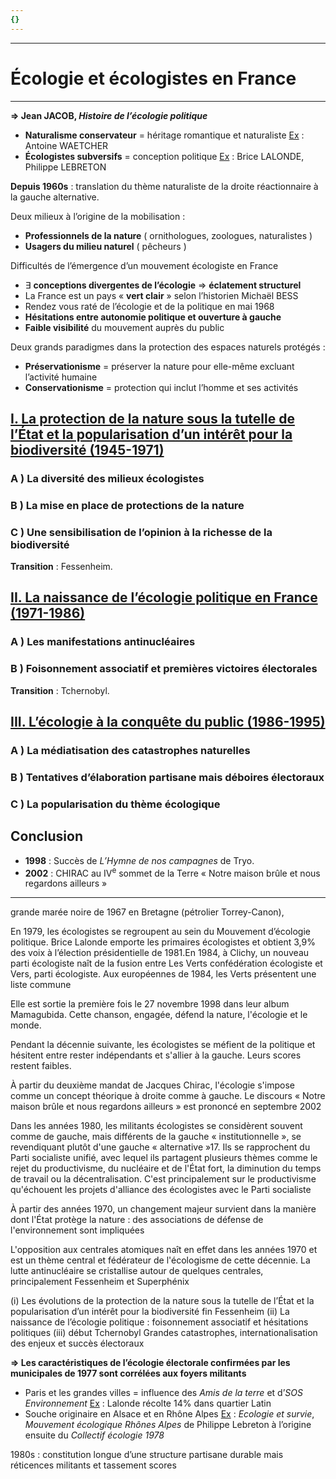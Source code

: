 ```yaml
---
{}
---
```

***
# Écologie et écologistes en France
***
**⇒ Jean JACOB, *Histoire de l’écologie politique***
- **Naturalisme conservateur** = héritage romantique et naturaliste <u>Ex</u> : Antoine WAETCHER
- **Écologistes subversifs** = conception politique <u>Ex</u> : Brice LALONDE, Philippe LEBRETON

**Depuis 1960s** : translation du thème naturaliste de la droite réactionnaire à la gauche alternative. 

Deux milieux à l’origine de la mobilisation : 
- **Professionnels de la nature** ( ornithologues, zoologues, naturalistes )
- **Usagers du milieu naturel** ( pêcheurs )

Difficultés de l’émergence d’un mouvement écologiste en France 
- ∃ **conceptions divergentes de l’écologie** ⇒ **éclatement structurel** 
- La France est un pays « **vert clair** » selon l’historien Michaël BESS 
- Rendez vous raté de l’écologie et de la politique en mai 1968
- **Hésitations entre autonomie politique et ouverture à gauche** 
- **Faible visibilité** du mouvement auprès du public 

Deux grands paradigmes dans la protection des espaces naturels protégés : 
- **Préservationisme** = préserver la nature pour elle-même excluant l’activité humaine 
- **Conservationisme** = protection qui inclut l’homme et ses activités 

## <u>I. La protection de la nature sous la tutelle de l’État et la popularisation d’un intérêt pour la biodiversité (1945-1971)</u>

### A ) La diversité des milieux écologistes 

### B ) La mise en place de protections de la nature 

### C ) Une sensibilisation de l’opinion à la richesse de la biodiversité 

**Transition** : Fessenheim. 
## <u>II. La naissance de l’écologie politique en France (1971-1986)</u>

### A ) Les manifestations antinucléaires 

### B ) Foisonnement associatif et premières victoires électorales 

**Transition** : Tchernobyl. 

## <u>III. L’écologie à la conquête du public (1986-1995)</u>

### A ) La médiatisation des catastrophes naturelles 

### B ) Tentatives d’élaboration partisane mais déboires électoraux 

### C ) La popularisation du thème écologique 

## Conclusion 

- **1998** : Succès de *L’Hymne de nos campagnes* de Tryo. 
- **2002** : CHIRAC au IV<sup>e</sup> sommet de la Terre « Notre maison brûle et nous regardons ailleurs »

***
grande marée noire de 1967 en
Bretagne (pétrolier Torrey-Canon),

En 1979, les écologistes se regroupent au sein du Mouvement d’écologie politique. Brice Lalonde emporte les
primaires écologistes et obtient 3,9% des voix à l’élection présidentielle de 1981.En 1984, à Clichy, un nouveau
parti écologiste naît de la fusion entre Les Verts confédération écologiste et Vers, parti écologiste. Aux européennes
de 1984, les Verts présentent une liste commune

Elle est sortie la première fois le 27 novembre 1998 dans leur album Mamagubida. Cette chanson, engagée, défend la nature, l'écologie et le monde.

Pendant la décennie suivante, les écologistes se méfient de la politique et hésitent entre rester indépendants et s'allier à la gauche. Leurs scores restent faibles. 

À partir du deuxième mandat de Jacques Chirac, l'écologie s'impose comme un concept théorique à droite comme à gauche. Le discours « Notre maison brûle et nous regardons ailleurs » est prononcé en septembre 2002

Dans les années 1980, les militants écologistes se considèrent souvent comme de gauche, mais différents de la gauche « institutionnelle », se revendiquant plutôt d'une gauche « alternative »17. Ils se rapprochent du Parti socialiste unifié, avec lequel ils partagent plusieurs thèmes comme le rejet du productivisme, du nucléaire et de l'État fort, la diminution du temps de travail ou la décentralisation. C'est principalement sur le productivisme qu'échouent les projets d'alliance des écologistes avec le Parti socialiste

À partir des années 1970, un changement majeur survient dans la manière dont l'État protège la nature : des associations de défense de l'environnement sont impliquées

L'opposition aux centrales atomiques naît en effet dans les années 1970 et est un thème central et fédérateur de l'écologisme de cette décennie. La lutte antinucléaire se cristallise autour
de quelques centrales, principalement Fessenheim et Superphénix

(i) Les évolutions de la protection de la nature sous la tutelle de l’État et la popularisation d’un intérêt pour la biodiversité fin Fessenheim 
(ii) La naissance de l’écologie politique : foisonnement associatif et hésitations politiques 
(iii) début Tchernobyl Grandes catastrophes, internationalisation des enjeux et succès électoraux 

**⇒ Les caractéristiques de l’écologie électorale confirmées par les municipales de 1977 sont corrélées aux foyers militants**
- Paris et les grandes villes = influence des *Amis de la terre* et d’*SOS Environnement* <u>Ex</u> : Lalonde récolte 14% dans quartier Latin 
- Souche originaire en Alsace et en Rhône Alpes  <u>Ex</u> : *Ecologie et survie*, *Mouvement écologique Rhônes Alpes* de Philippe Lebreton à l’origine ensuite du *Collectif écologie 1978* 

1980s : constitution longue d’une structure partisane durable mais réticences militants et tassement scores 